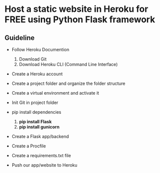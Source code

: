 # Host a static website in Heroku for FREE using Python Flask framework

## Guideline

- Follow Heroku Documention

    1. Download Git
    2. Download Heroku CLI (Command Line Interface)


- Create a Heroku account


- Create a project folder and organize the folder structure


- Create a virtual environment and activate it



- Init Git in project folder



- pip install dependencies

    1. **pip install Flask**
    2. **pip install gunicorn**


- Create a Flask app/backend


- Create a Procfile


- Create a requirements.txt file

- Push our app/website to Heroku
